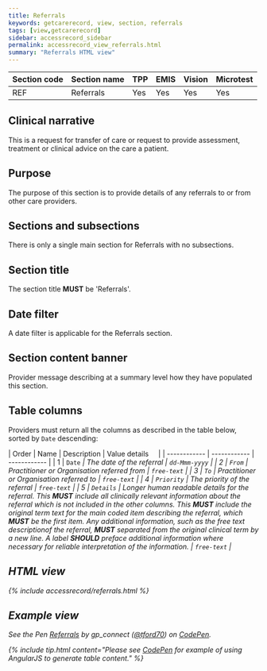 ```yaml
---
title: Referrals
keywords: getcarerecord, view, section, referrals
tags: [view,getcarerecord]
sidebar: accessrecord_sidebar
permalink: accessrecord_view_referrals.html
summary: "Referrals HTML view"
---
```



| Section code | Section name | TPP | EMIS | Vision | Microtest |
| ------------ | ------------ |-----|------|------|-----------|
| REF | Referrals | Yes | Yes | Yes | Yes |

## Clinical narrative ##

This is a request for transfer of care or request to provide assessment, treatment or clinical advice on the care a patient.

## Purpose ##

The purpose of this section is to provide details of any referrals to or from other care providers.

## Sections and subsections ##

There is only a single main section for Referrals with no subsections.

## Section title ##

The section title **MUST** be 'Referrals'.

## Date filter ##

A date filter is applicable for the Referrals section.

## Section content banner ##

Provider message describing at a summary level how they have populated this section.

## Table columns ##

Providers must return all the columns as described in the table below, sorted by `Date` descending:

| Order | Name | Description | Value details &nbsp;&nbsp;&nbsp; |
| ------------ | ------------ | ------------ |
| 1 | `Date`  <em class="fa fa-sort-desc" aria-hidden="true">| The date of the referral | `dd-Mmm-yyyy` |
| 2 | `From` | Practitioner or Organisation referred from | `free-text` |
| 3 | `To` | Practitioner or Organisation referred to | `free-text` |
| 4 | `Priority` | The priority of the referral | `free-text` |
| 5 | `Details` | Longer human readable details for the referral. This **MUST** include all clinically relevant information about the referral which is not included in the other columns. This **MUST** include the original term text for the main coded item describing the referral, which **MUST** be the first item. Any additional information, such as the free text descriptionof the referral, **MUST** separated from the original clinical term by a new line. A label **SHOULD** preface additional information where necessary for reliable interpretation of the information. | `free-text` |

## HTML view ##

{% include accessrecord/referrals.html %}

## Example view ##

<p data-height="580" data-theme-id="light" data-slug-hash="jYPVxN" data-default-tab="result" data-user="tford70" data-embed-version="2" data-pen-title="Referrals" class="codepen">See the Pen <a href="https://codepen.io/tford70/pen/jYPVxN/">Referrals</a> by gp_connect (<a href="https://codepen.io/tford70">@tford70</a>) on <a href="https://codepen.io">CodePen</a>.</p>
<script async src="https://production-assets.codepen.io/assets/embed/ei.js"></script>

{% include tip.html content="Please see [CodePen](https://codepen.io/gpconnect/pen/jYPVxN) for example of using AngularJS to generate table content." %}
